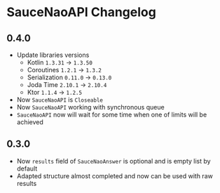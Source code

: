 # SauceNaoAPI Changelog

## 0.4.0

* Update libraries versions
    * Kotlin `1.3.31` -> `1.3.50`
    * Coroutines `1.2.1` -> `1.3.2`
    * Serialization `0.11.0` -> `0.13.0`
    * Joda Time `2.10.1` -> `2.10.4`
    * Ktor `1.1.4` -> `1.2.5`
* Now `SauceNaoAPI` is `Closeable`
* Now `SauceNaoAPI` working with synchronous queue
* `SauceNaoAPI` now will wait for some time when one of limits will be achieved

## 0.3.0

* Now `results` field of `SauceNaoAnswer` is optional and is empty list by default
* Adapted structure almost completed and now can be used with raw results

